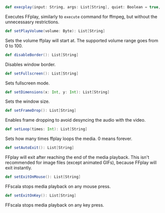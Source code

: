 ```scala
def execplay(input: String, args: List[String], quiet: Boolean = true, exec: String = "ffplay"): Int
```
Executes FFplay, similarly to ```execute``` command for ffmpeg, but without the unnecessasry restrictions.

```scala
def setPlayVolume(volume: Byte): List[String]
```
Sets the volume ffplay will start at. The supported volume range goes from 0 to 100.

```scala
def disableBorder(): List[String]
```
Disables window border.

```scala
def setFullscreen(): List[String]
```
Sets fullscreen mode.

```scala
def setDimensions(x: Int, y: Int): List[String]
```
Sets the window size.

```scala
def setFrameDrop(): List[String]
```
Enables frame dropping to avoid desyncing the audio with the video.

```scala
def setLoop(times: Int): List[String]
```
Sets how many times ffplay loops the media. 0 means forever.

```scala
def setAutoExit(): List[String]
```
FFplay will exit after reaching the end of the media playback. This isn't recommended for image files (except animated GIFs), because FFplay will exit instantly.

```scala
def setExitOnMouse(): List[String]
```
FFscala stops media playback on any mouse press.

```scala
def setExitOnKey(): List[String]
```
FFscala stops media playback on any key press.
